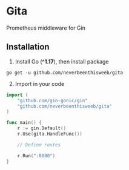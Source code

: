 # Gita

Prometheus middleware for Gin

## Installation

1. Install Go (**^1.17**), then install package

```
go get -u github.com/neverbeenthisweeb/gita
```

2. Import in your code

```go
import (
	"github.com/gin-gonic/gin"
	"github.com/neverbeenthisweeb/gita"
)

func main() {
	r := gin.Default()
	r.Use(gita.HandleFunc())

    // Define routes

	r.Run(":8080")
}
```
